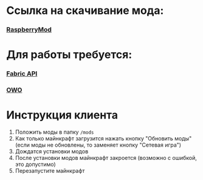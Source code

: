 # Ссылка на скачивание мода:
### [RaspberryMod](https://github.com/Raspberry-Pi-Craft/RaspberryMod/releases/download/v1.3.1/raspberry-updater-1.21.5-1.3.1.jar)
# Для работы требуется:
### [Fabric API](https://cdn.modrinth.com/data/P7dR8mSH/versions/ZOyJh09R/fabric-api-0.120.0%2B1.21.5.jar)
### [OWO](https://cdn.modrinth.com/data/ccKDOlHs/versions/bXKMgjI3/owo-lib-0.12.20%2B1.21.5.jar)

# Инструкция клиента
1. Положить моды в папку `/mods`
2. Как только майнкрафт загрузится нажать кнопку "Обновить моды" (если моды не обновлены, то заменяет кнопку "Сетевая игра")
3. Дождатся установки модов
4. После установки модов майнкрафт закроется (возможно с ошибкой, это допустимо)
5. Перезапустите майнкрафт
